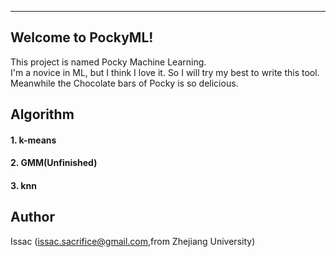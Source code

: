 ----------
Welcome to PockyML!
-----------------

This project is named Pocky Machine Learning.   
I'm a novice in ML, but I think I love it. So I will try my best to write this tool. Meanwhile the Chocolate bars of Pocky is so delicious.


Algorithm 
---------
#### 1. k-means
#### 2. GMM(Unfinished)
#### 3. knn

Author 
------

Issac (issac.sacrifice@gmail.com,from Zhejiang University)
